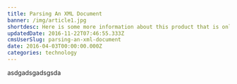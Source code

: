 ```yaml
---
title: Parsing An XML Document
banner: /img/article1.jpg
shortdesc: Here is some more information about this product that is only revealed once clicked on.
updatedDate: 2016-11-22T07:46:55.333Z
cmsUserSlug: parsing-an-xml-document
date: 2016-04-03T00:00:00.000Z
categories: technology
---
```


asdgadsgadsgsda